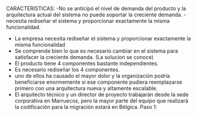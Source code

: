 CARACTERISTICAS:
-No se anticipó el nivel de demanda del producto y la arquitectura actual del sistema no puede soportar la creciente demanda. 
-necesita rediseñar el sistema y proporcionar exactamente la misma funcionalidad. 
- La empresa necesita rediseñar el sistema y proporcionar exactamente la misma funcionalidad 
- Se comprende bien lo que es necesario cambiar en el sistema para satisfacer la creciente demanda. (La solucion se conoce)
- El producto tiene 4 componentes bastante independientes.
- Es necesario rediseñar los 4 componentes. 
- uno de ellos ha causado el mayor dolor y la organización podría beneficiarse enormemente si ese componente pudiera reemplazarse primero con una arquitectura nueva y altamente escalable.
- El arquitecto técnico y un director de proyecto trabajarán desde la sede corporativa en Marruecos, pero la mayor parte del equipo que realizará la codificación para la migración estará en Bélgica.
Paso 1: 
